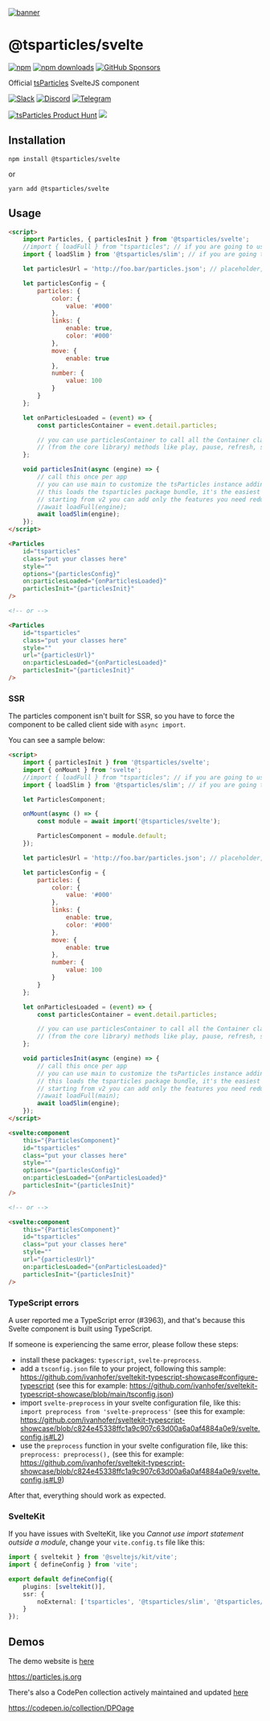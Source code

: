 [![banner](https://particles.js.org/images/banner3.png)](https://particles.js.org)

# @tsparticles/svelte

[![npm](https://img.shields.io/npm/v/@tsparticles/svelte)](https://www.npmjs.com/package/@tsparticles/svelte) [![npm downloads](https://img.shields.io/npm/dm/@tsparticles/svelte)](https://www.npmjs.com/package/@tsparticles/svelte) [![GitHub Sponsors](https://img.shields.io/github/sponsors/matteobruni)](https://github.com/sponsors/matteobruni)

Official [tsParticles](https://github.com/matteobruni/tsparticles) SvelteJS component

[![Slack](https://particles.js.org/images/slack.png)](https://join.slack.com/t/tsparticles/shared_invite/enQtOTcxNTQxNjQ4NzkxLWE2MTZhZWExMWRmOWI5MTMxNjczOGE1Yjk0MjViYjdkYTUzODM3OTc5MGQ5MjFlODc4MzE0N2Q1OWQxZDc1YzI) [![Discord](https://particles.js.org/images/discord.png)](https://discord.gg/hACwv45Hme) [![Telegram](https://particles.js.org/images/telegram.png)](https://t.me/tsparticles)

[![tsParticles Product Hunt](https://api.producthunt.com/widgets/embed-image/v1/featured.svg?post_id=186113&theme=light)](https://www.producthunt.com/posts/tsparticles?utm_source=badge-featured&utm_medium=badge&utm_souce=badge-tsparticles") <a href="https://www.buymeacoffee.com/matteobruni"><img src="https://img.buymeacoffee.com/button-api/?text=Buy me a beer&emoji=🍺&slug=matteobruni&button_colour=5F7FFF&font_colour=ffffff&font_family=Arial&outline_colour=000000&coffee_colour=FFDD00"></a>

## Installation

```shell
npm install @tsparticles/svelte
```

or

```shell
yarn add @tsparticles/svelte
```

## Usage

```html
<script>
	import Particles, { particlesInit } from '@tsparticles/svelte';
	//import { loadFull } from "tsparticles"; // if you are going to use `loadFull`, install the "tsparticles" package too.
	import { loadSlim } from '@tsparticles/slim'; // if you are going to use `loadSlim`, install the "@tsparticles/slim" package too.

	let particlesUrl = 'http://foo.bar/particles.json'; // placeholder, replace it with a real url

	let particlesConfig = {
		particles: {
			color: {
				value: '#000'
			},
			links: {
				enable: true,
				color: '#000'
			},
			move: {
				enable: true
			},
			number: {
				value: 100
			}
		}
	};

	let onParticlesLoaded = (event) => {
		const particlesContainer = event.detail.particles;

		// you can use particlesContainer to call all the Container class
		// (from the core library) methods like play, pause, refresh, start, stop
	};

	void particlesInit(async (engine) => {
		// call this once per app
		// you can use main to customize the tsParticles instance adding presets or custom shapes
		// this loads the tsparticles package bundle, it's the easiest method for getting everything ready
		// starting from v2 you can add only the features you need reducing the bundle size
		//await loadFull(engine);
		await loadSlim(engine);
	});
</script>

<Particles
	id="tsparticles"
	class="put your classes here"
	style=""
	options="{particlesConfig}"
	on:particlesLoaded="{onParticlesLoaded}"
	particlesInit="{particlesInit}"
/>

<!-- or -->

<Particles
	id="tsparticles"
	class="put your classes here"
	style=""
	url="{particlesUrl}"
	on:particlesLoaded="{onParticlesLoaded}"
	particlesInit="{particlesInit}"
/>
```

### SSR

The particles component isn't built for SSR, so you have to force the component to be called client side
with `async import`.

You can see a sample below:

```html
<script>
	import { particlesInit } from '@tsparticles/svelte';
	import { onMount } from 'svelte';
	//import { loadFull } from "tsparticles"; // if you are going to use `loadFull`, install the "tsparticles" package too.
	import { loadSlim } from '@tsparticles/slim'; // if you are going to use `loadSlim`, install the "@tsparticles/slim" package too.

	let ParticlesComponent;

	onMount(async () => {
		const module = await import('@tsparticles/svelte');

		ParticlesComponent = module.default;
	});

	let particlesUrl = 'http://foo.bar/particles.json'; // placeholder, replace it with a real url

	let particlesConfig = {
		particles: {
			color: {
				value: '#000'
			},
			links: {
				enable: true,
				color: '#000'
			},
			move: {
				enable: true
			},
			number: {
				value: 100
			}
		}
	};

	let onParticlesLoaded = (event) => {
		const particlesContainer = event.detail.particles;

		// you can use particlesContainer to call all the Container class
		// (from the core library) methods like play, pause, refresh, start, stop
	};

	void particlesInit(async (engine) => {
		// call this once per app
		// you can use main to customize the tsParticles instance adding presets or custom shapes
		// this loads the tsparticles package bundle, it's the easiest method for getting everything ready
		// starting from v2 you can add only the features you need reducing the bundle size
		//await loadFull(main);
		await loadSlim(engine);
	});
</script>

<svelte:component
	this="{ParticlesComponent}"
	id="tsparticles"
	class="put your classes here"
	style=""
	options="{particlesConfig}"
	on:particlesLoaded="{onParticlesLoaded}"
	particlesInit="{particlesInit}"
/>

<!-- or -->

<svelte:component
	this="{ParticlesComponent}"
	id="tsparticles"
	class="put your classes here"
	style=""
	url="{particlesUrl}"
	on:particlesLoaded="{onParticlesLoaded}"
	particlesInit="{particlesInit}"
/>
```

### TypeScript errors

A user reported me a TypeScript error (#3963), and that's because this Svelte component is built using TypeScript.

If someone is experiencing the same error, please follow these steps:

- install these packages: `typescript`, `svelte-preprocess`.
- add a `tsconfig.json` file to your project, following this sample: <https://github.com/ivanhofer/sveltekit-typescript-showcase#configure-typescript> (see this for example: <https://github.com/ivanhofer/sveltekit-typescript-showcase/blob/main/tsconfig.json>)
- import `svelte-preprocess` in your svelte configuration file, like this: `import preprocess from 'svelte-preprocess'` (see this for example: <https://github.com/ivanhofer/sveltekit-typescript-showcase/blob/c824e45338ffc1a9c907c63d00a6a0af4884a0e9/svelte.config.js#L2>)
- use the `preprocess` function in your svelte configuration file, like this: `preprocess: preprocess(),` (see this for example: <https://github.com/ivanhofer/sveltekit-typescript-showcase/blob/c824e45338ffc1a9c907c63d00a6a0af4884a0e9/svelte.config.js#L9>)

After that, everything should work as expected.

### SvelteKit

If you have issues with SvelteKit, like you _Cannot use import statement outside a module_, change your `vite.config.ts` file like this:

```ts
import { sveltekit } from '@sveltejs/kit/vite';
import { defineConfig } from 'vite';

export default defineConfig({
	plugins: [sveltekit()],
	ssr: {
		noExternal: ['tsparticles', '@tsparticles/slim', '@tsparticles/engine', '@tsparticles/svelte'] // add all tsparticles libraries here, they're not made for SSR, they're client only
	}
});
```

## Demos

The demo website is [here](https://particles.js.org)

<https://particles.js.org>

There's also a CodePen collection actively maintained and updated [here](https://codepen.io/collection/DPOage)

<https://codepen.io/collection/DPOage>
